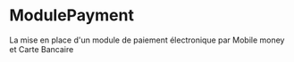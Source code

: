 # ModulePayment
La mise en place d'un module de paiement électronique par Mobile money et Carte Bancaire
